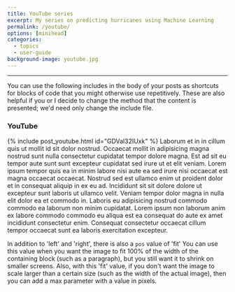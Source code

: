 ```yaml
---
title: YouTube series
excerpt: My series on predicting hurricanes using Machine Learning
permalink: /youtube/
options: [minihead]
categories:
  - topics
  - user-guide
background-image: youtube.jpg
---
```


<hr />

You can use the following includes in the body of your posts as shortcuts
for blocks of code that you might otherwise use repetitively. These are
also helpful if you or I decide to change the method that the content is
presented; we'd need only change the include file.


### YouTube

{% include post_youtube.html id="GDVal32IUxk" %}
Laborum et in in cillum quis ut mollit id sit dolor nostrud. Occaecat mollit
in adipisicing magna nostrud sunt nulla consectetur cupidatat tempor dolore
magna. Est ad sit eu tempor aute sunt sunt excepteur cupidatat sed irure ut et
elit veniam. Lorem ipsum tempor quis ea in minim labore nisi aute ea sed irure
nisi occaecat est magna occaecat occaecat. Nostrud sed est ullamco enim ut
proident dolor et in consequat aliquip in ex eu ad. Incididunt sit sit dolore
dolore ut excepteur sunt laboris ut ullamco velit. Veniam tempor dolor magna
in nulla elit dolor ea et commodo in. Laboris eu adipisicing nostrud commodo
commodo ea laborum non minim cupidatat. Lorem ipsum non laborum anim ex labore
commodo commodo eu aliqua est ea consequat do aute ex amet incididunt
consectetur enim. Consequat consectetur occaecat cillum tempor occaecat sunt
ea laboris exercitation excepteur.

In addition to 'left' and 'right', there is also a `pos` value of 'fit' You
can use this value when you want the image to fit 100% of the width of the
containing block (such as a paragraph), but you still want it to shrink on
smaller screens. Also, with this 'fit' value, if you don't want the image
to scale larger than a certain size (such as the width of the actual image),
then you can add a max parameter with a value in pixels.
